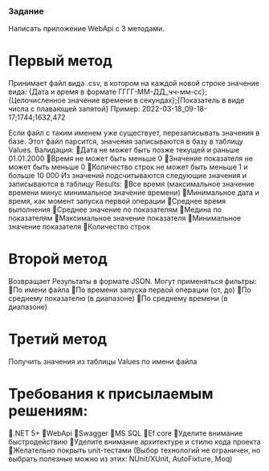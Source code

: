 ### Задание
Написать приложение WebApi с 3 методами. 
# Первый метод 
Принимает файл вида .csv, в котором на каждой новой строке значение вида:
{Дата и время в формате ГГГГ-ММ-ДД_чч-мм-сс};{Целочисленное значение времени в секундах};{Показатель в виде числа с плавающей запятой}
Пример:
2022-03-18_09-18-17;1744;1632,472

Если файл с таким именем уже существует, перезаписывать значения в базе.
Этот файл парсится, значения записываются в базу в таблицу Values. 
Валидация:
Дата не может быть позже текущей и раньше 01.01.2000
Время не может быть меньше 0
Значение показателя не может быть меньше 0
Количество строк не может быть меньше 1 и больше 10 000
Из значений подсчитываются следующие значения и записываются в таблицу Results:
Все время (максимальное значение времени минус минимальное значение времени)
Минимальное дата и время, как момент запуска первой операции
Среднее время выполнения
Среднее значение по показателям
Медина по показателям
Максимальное значение показателя
Минимальное значение показателя
Количество строк
# Второй метод 
Возвращает Результаты в формате JSON. 
Могут применяться фильтры:
По имени файла
По времени запуска первой операции (от, до)
По среднему показателю (в диапазоне)
По среднему времени (в диапазоне)
# Третий метод
Получить значения из таблицы Values по имени файла
# Требования к присылаемым решениям:
.NET 5+
WebApi
Swagger
MS SQL
Ef core
Уделите внимание быстродействию
Уделите внимание архитектуре и стилю кода проекта
Желательно покрыть unit-тестами (Выбор технологий не ограничен, но выбрать полезные можно из этих: NUnit/XUnit, AutoFixture, Moq)
